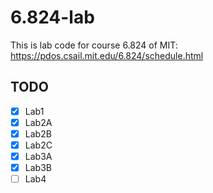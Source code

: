 # 6.824-lab
This is lab code for course 6.824 of MIT: https://pdos.csail.mit.edu/6.824/schedule.html


## TODO
- [x] Lab1
- [x] Lab2A
- [x] Lab2B
- [x] Lab2C
- [x] Lab3A
- [x] Lab3B
- [ ] Lab4
